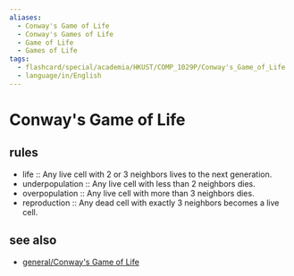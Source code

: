```yaml
---
aliases:
  - Conway's Game of Life
  - Conway's Games of Life
  - Game of Life
  - Games of Life
tags:
  - flashcard/special/academia/HKUST/COMP_1029P/Conway's_Game_of_Life
  - language/in/English
---
```


# Conway's Game of Life

## rules

- life :: Any live cell with 2 or 3 neighbors lives to the next generation. <!--SR:!2024-02-21,16,290-->
- underpopulation :: Any live cell with less than 2 neighbors dies. <!--SR:!2024-02-18,13,290-->
- overpopulation :: Any live cell with more than 3 neighbors dies. <!--SR:!2024-02-20,15,290-->
- reproduction :: Any dead cell with exactly 3 neighbors becomes a live cell. <!--SR:!2024-02-22,17,290-->

## see also

- [general/Conway's Game of Life](../../../../general/Conway's%20Game%20of%20Life.md)
